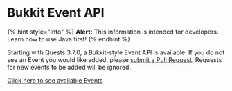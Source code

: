 # Bukkit Event API

{% hint style="info" %}
**Alert:** This information is intended for developers. Learn how to use Java first!
{% endhint %}

Starting with Quests 3.7.0, a Bukkit-style Event API is available. If you do not see an Event you would like added, please [submit a Pull Request](https://github.com/PikaMug/Quests/pulls). Requests for new events to be added will be ignored.

[Click here to see available Events](https://github.com/PikaMug/Quests/tree/master/main/src/main/java/me/blackvein/quests/events)

